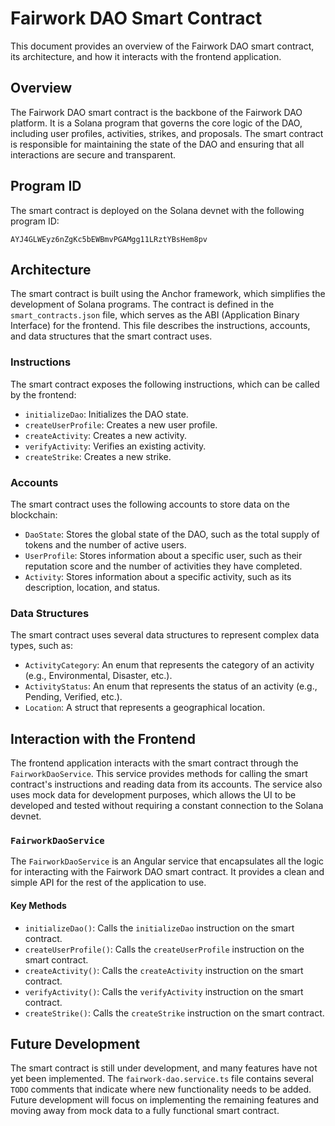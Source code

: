 # Fairwork DAO Smart Contract

This document provides an overview of the Fairwork DAO smart contract, its architecture, and how it interacts with the frontend application.

## Overview

The Fairwork DAO smart contract is the backbone of the Fairwork DAO platform. It is a Solana program that governs the core logic of the DAO, including user profiles, activities, strikes, and proposals. The smart contract is responsible for maintaining the state of the DAO and ensuring that all interactions are secure and transparent.

## Program ID

The smart contract is deployed on the Solana devnet with the following program ID:

```
AYJ4GLWEyz6nZgKc5bEWBmvPGAMgg11LRztYBsHem8pv
```

## Architecture

The smart contract is built using the Anchor framework, which simplifies the development of Solana programs. The contract is defined in the `smart_contracts.json` file, which serves as the ABI (Application Binary Interface) for the frontend. This file describes the instructions, accounts, and data structures that the smart contract uses.

### Instructions

The smart contract exposes the following instructions, which can be called by the frontend:

-   `initializeDao`: Initializes the DAO state.
-   `createUserProfile`: Creates a new user profile.
-   `createActivity`: Creates a new activity.
-   `verifyActivity`: Verifies an existing activity.
-   `createStrike`: Creates a new strike.

### Accounts

The smart contract uses the following accounts to store data on the blockchain:

-   `DaoState`: Stores the global state of the DAO, such as the total supply of tokens and the number of active users.
-   `UserProfile`: Stores information about a specific user, such as their reputation score and the number of activities they have completed.
-   `Activity`: Stores information about a specific activity, such as its description, location, and status.

### Data Structures

The smart contract uses several data structures to represent complex data types, such as:

-   `ActivityCategory`: An enum that represents the category of an activity (e.g., Environmental, Disaster, etc.).
-   `ActivityStatus`: An enum that represents the status of an activity (e.g., Pending, Verified, etc.).
-   `Location`: A struct that represents a geographical location.

## Interaction with the Frontend

The frontend application interacts with the smart contract through the `FairworkDaoService`. This service provides methods for calling the smart contract's instructions and reading data from its accounts. The service also uses mock data for development purposes, which allows the UI to be developed and tested without requiring a constant connection to the Solana devnet.

### `FairworkDaoService`

The `FairworkDaoService` is an Angular service that encapsulates all the logic for interacting with the Fairwork DAO smart contract. It provides a clean and simple API for the rest of the application to use.

#### Key Methods

-   `initializeDao()`: Calls the `initializeDao` instruction on the smart contract.
-   `createUserProfile()`: Calls the `createUserProfile` instruction on the smart contract.
-   `createActivity()`: Calls the `createActivity` instruction on the smart contract.
-   `verifyActivity()`: Calls the `verifyActivity` instruction on the smart contract.
-   `createStrike()`: Calls the `createStrike` instruction on the smart contract.

## Future Development

The smart contract is still under development, and many features have not yet been implemented. The `fairwork-dao.service.ts` file contains several `TODO` comments that indicate where new functionality needs to be added. Future development will focus on implementing the remaining features and moving away from mock data to a fully functional smart contract.
